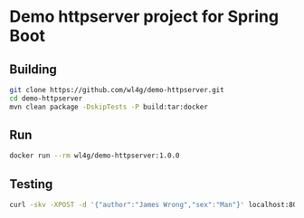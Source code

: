 # Demo httpserver project for Spring Boot

## Building

```bash
git clone https://github.com/wl4g/demo-httpserver.git
cd demo-httpserver
mvn clean package -DskipTests -P build:tar:docker
```

## Run

```bash
docker run --rm wl4g/demo-httpserver:1.0.0
```

## Testing

```bash
curl -skv -XPOST -d '{"author":"James Wrong","sex":"Man"}' localhost:8080/demo/echo?name=jack
```
